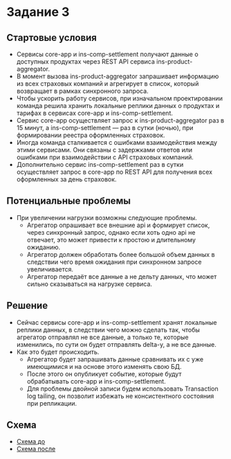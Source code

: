 # Задание 3

## Стартовые условия

- Сервисы core-app и ins-comp-settlement получают данные о доступных продуктах через REST API сервиса ins-product-aggregator.
- В момент вызова ins-product-aggregator запрашивает информацию из всех страховых компаний и агрегирует в список, который возвращает в рамках синхронного запроса.
- Чтобы ускорить работу сервисов, при изначальном проектировании команда решила хранить локальные реплики данных о продуктах и тарифах в сервисах core-app и ins-comp-settlement.
- Сервис core-app осуществляет запрос к ins-product-aggregator раз в 15 минут, а ins-comp-settlement — раз в сутки (ночью), при формировании реестра оформленных страховок.
- Иногда команда сталкивается с ошибками взаимодействия между этими сервисами. Они связаны с задержками ответов или ошибками при взаимодействии с API страховых компаний.
- Дополнительно сервис ins-comp-settlement раз в сутки осуществляет запрос в core-app по REST API для получения всех оформленных за день страховок.

## Потенциальные проблемы

- При увеличении нагрузки возможны следующие проблемы.
  - Агрегатор опрашивает все внешние api и формирует список, через синхронный запрос, однако если хоть одно api не отвечает, это может привести к простою и длительному ожиданию.
  - Агрегатор должен обработать более большой объем данных в следствии чего время ожидания при синхронном запросе увеличивается.
  - Агрегатор передаёт все данные а не дельту данных, что может сильно сказываться на нагрузке сервиса. 

## Решение

- Сейчас сервисы core-app и ins-comp-settlement хранят локальные реплики данных, в следствии чего можно сделать так, чтобы агрегатор отправлял не все данные, а только те, которые изменились, по сути он будет отправлять delta-у, а не все данные.
- Как это будет происходить.
  - Агрегатор будет запрашивать данные сравнивать их с уже имеющимися и на основе этого изменять свою БД.
  - После этого он опубликует событие, которые будут обрабатывать core-app и ins-comp-settlement.
  - Для проблемы двойной записи будем использовать Transaction log tailing, он позволит избежать не консистентного состояния при репликации.

## Схема

- [Схема до](InsureTech_C4_сontainer-diagram_as_is.drawio)
- [Схема после](InsureTech_C4_сontainer-diagram_to_be.drawio)

